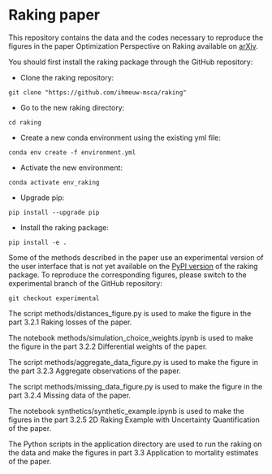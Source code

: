 # Raking paper

This repository contains the data and the codes necessary to reproduce the figures in the paper Optimization Perspective on Raking available on [arXiv](https://arxiv.org/abs/2407.20520).  

You should first install the raking package through the GitHub repository:

- Clone the raking repository:
```
git clone "https://github.com/ihmeuw-msca/raking"
```

- Go to the new raking directory:
```
cd raking
```

- Create a new conda environment using the existing yml file:
```
conda env create -f environment.yml 
```

- Activate the new environment:
```
conda activate env_raking
```

- Upgrade pip:
```
pip install --upgrade pip
```

- Install the raking package:
```
pip install -e .
```

Some of the methods described in the paper use an experimental version of the user interface that is not yet available on the [PyPI version](https://pypi.org/project/raking/) of the raking package. To reproduce the corresponding figures, please switch to the experimental branch of the GitHub repository:
```
git checkout experimental
```

The script methods/distances_figure.py is used to make the figure in the part 3.2.1 Raking losses of the paper.

The notebook methods/simulation_choice_weights.ipynb is used to make the figure in the part 3.2.2 Differential weights of the paper.

The script methods/aggregate_data_figure.py is used to make the figure in the part 3.2.3 Aggregate observations of the paper.

The script methods/missing_data_figure.py is used to make the figure in the part 3.2.4 Missing data of the paper.

The notebook synthetics/synthetic_example.ipynb is used to make the figures in the part 3.2.5 2D Raking Example with Uncertainty Quantification of the paper.

The Python scripts in the application directory are used to run the raking on the data and make the figures in part 3.3 Application to mortality estimates of the paper.

